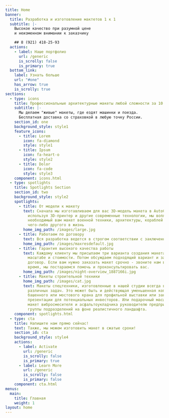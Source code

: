 ```yaml
---
title: Home
banner:
  title: Разработка и изготовление мактетов 1 к 1
  subtitle: |-
    Высокое качество при разумной цене
    и неизменном внимании к заказчику

    ## 8 (921) 418-25-93
  actions:
    - label: Наше портфолио
      url: /generic
      is_scrolly: false
      is_primary: true
  bottom_link:
    label: Узнать больше
    url: "#one"
    has_arrow: true
    is_scrolly: true
sections:
  - type: icons
    title: Профессиональные архитектурные макеты любой сложности за 10 дней
    subtitle: |-
      Мы делаем "живые" макеты, где ездят машинки и поезда.
      Бесплатная доставка со страховкой в любую точку России.
    section_id: one
    background_style: style1
    feature_icons:
      - title: Lorem
        icon: fa-diamond
        style: style1
      - title: Ipsum
        icon: fa-heart-o
        style: style2
      - title: Dolor
        icon: fa-code
        style: style3
    component: icons.html
  - type: spotlights
    title: Spotlights Section
    section_id: two
    background_style: style2
    spotlights:
      - title: От модели к макету
        text: Сначала мы изготавливаем для вас 3D-модель макета в AutoCAD, а затем,
          используя 3D-принтер и другие современные технологии, мы воплощаем
          необходимый вам макет военной техники, архитектуры, кораблей или
          чего-либо другого в жизнь
        home_img_path: /images/large.jpg
      - title: Работаем по договору
        text: Вся разработка ведется в строгом соответствии с заключенным договором!
        home_img_path: /images/maxresdefault.jpg
      - title: Гарантия высокого качества работы
        text: Каждому клиенту мы присылаем три варианта создания макета в разном
          масштабе и стоимости. Потом обсуждаем подходящий вариант и заключаем
          договор. Если вам нужно заказать макет срочно - звоните нам в любое
          время, мы постараемся помочь и проконсультировать вас.
        home_img_path: /images/night-overview_1887166i.jpg
      - title: Макеты строительной техники
        home_img_path: /images/cat.jpg
        text: Макеты спецтехники, изготовленные в нашей студии всегда востребованы для
          различных задач. Это может быть и действующая уменьшенная копия
          башенного или мостового крана для профильной выставки или закрытой
          презентации для потенциальных инвесторов. Или подарочный масштабный
          макет вибросмесителя и асфальтоукладчика руководителю предприятия или
          группы подразделений на фоне реалистичного ландшафта.
    component: spotlights.html
  - type: cta
    title: Напишите нам прямо сейчас!
    text: Также, мы можем изготовить макет в сжатые сроки!
    section_id: cta
    background_style: style4
    actions:
      - label: Activate
        url: /generic
        is_scrolly: false
        is_primary: true
      - label: Learn More
        url: /generic
        is_scrolly: false
        is_primary: false
    component: cta.html
menus:
  main:
    title: Главная
    weight: 1
layout: home
---
```

